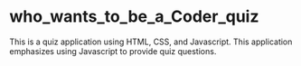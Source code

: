 # who_wants_to_be_a_Coder_quiz

This is a quiz application using HTML, CSS, and Javascript. This application emphasizes using Javascript to provide quiz questions.

